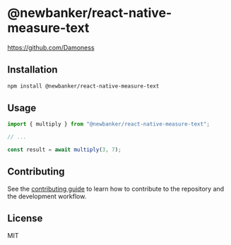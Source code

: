 # @newbanker/react-native-measure-text

https://github.com/Damoness

## Installation

```sh
npm install @newbanker/react-native-measure-text
```

## Usage

```js
import { multiply } from "@newbanker/react-native-measure-text";

// ...

const result = await multiply(3, 7);
```

## Contributing

See the [contributing guide](CONTRIBUTING.md) to learn how to contribute to the repository and the development workflow.

## License

MIT
